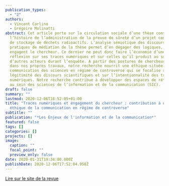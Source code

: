 ```yaml
---
publication_types:
  - "2"
authors:
  - Vincent Carlino
  - Grégoire Molinatti
abstract: Cet article porte sur la circulation sociale d’une thèse consacrée à
  l’histoire de l’administration de la preuve de sûreté d’un projet controversé
  de stockage de déchets radioactifs. L’analyse sémiotique des discours et des
  pratiques de médiation de la thèse permet d’en dégager des logiques, qui
  engagent le chercheur. Ce dernier ne peut donc faire l’économie d’une
  réflexion sur ses traces numériques et sur celles qu’il produit au sujet
  d’autres acteurs durant l’enquête. A partir des postures de chercheur adoptées
  dans nos propres travaux, notre recherche nourrit une éthique située de la
  communication des sciences en régime de controverse qui se focalise sur la
  légitimité des discours scientifiques et sur l’intentionnalité des traces
  numériques. Notre recherche contribue à développer des espaces de réflexivité
  au sein des sciences de l’information et de la communication (SIC).
draft: false
summary: ""
lastmod: 2020-12-06T18:52:05+01:00
title: "Traces numériques et engagement du chercheur : contribution à une
  éthique de la communication en régime de controverse"
subtitle: ""
publication: "*Les Enjeux de l'information et de la communication*"
featured: false
tags: []
categories: []
projects: []
image:
  caption: ""
  focal_point: ""
  preview_only: false
date: 2020-01-31T19:34:00.000Z
publishDate: 2020-12-06T17:52:04.958Z
---
```

[Lire sur le site de la revue](https://lesenjeux.univ-grenoble-alpes.fr/2019/dossier/01-traces-numeriques-et-engagement-du-chercheur-contribution-a-une-ethique-de-la-communication-en-regime-de-controverse)